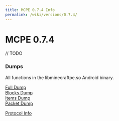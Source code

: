 ```yaml
---
title: MCPE 0.7.4 Info
permalink: /wiki/versions/0.7.4/
---
```

# MCPE 0.7.4
// TODO

### Dumps
All functions in the libminecraftpe.so Android binary.

[Full Dump](dumps/fulldump.txt)  
[Blocks Dump](dumps/blockdump.txt)  
[Items Dump](dumps/itemdump.txt)  
[Packet Dump](dumps/packetdump.txt)  
  
[Protocol Info](protocol/)
